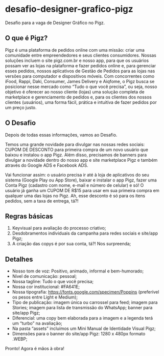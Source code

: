 # desafio-designer-grafico-pigz
Desafio para a vaga de Designer Gráfico no Pigz.

## O que é Pigz?
Pigz é uma plataforma de pedidos online com uma missão: criar uma comunidade entre empreendedores e seus clientes consumidores. Nossas soluções incluem o site pigz.com.br e nosso app, para que os usuários possam ver as lojas na plataforma e fazer pedidos online e, para gerenciar esses pedidos, nossos aplicativos de Gestão de Pedidos para as lojas nas versões para computador e dispositivos móveis. Com concorrentes como iFood, Rappi, Daki, Consumer, James Delivery e Aiqfome, o Pigz busca se posicionar nesse mercado como “Tudo o que você precisa”, ou seja, nosso objetivo é oferecer ao nosso cliente (lojas) uma solução completa de marketplace e gerenciamento de pedidos e, para os clientes dos nossos clientes (usuários), uma forma fácil, prática e intuitiva de fazer pedidos por um preço justo.


## O Desafio
Depois de todas essas informações, vamos ao Desafio.

Temos uma grande novidade para divulgar nas nossas redes sociais: CUPOM DE DESCONTO para primeira compra de um novo usuário que baixou e instalou o app Pigz. Além disso, precisamos de banners para divulgar a novidade dentro do nosso app e site marketplace Pigz e também através do Google ADS e Facebook ADS.

Vai funcionar assim: o usuário precisa ir até à loja de aplicativos do seu sistema (Google Play ou App Store), baixar e instalar o app Pigz, fazer uma Conta Pigz (cadastro com nome, e-mail e número de celular) e só! O usuário já ganha um CUPOM DE R$15 para usar em sua primeira compra em qualquer uma das lojas no Pigz. Ah, esse desconto é só para os itens pedidos, sem a taxa de entrega, tá?!


## Regras básicas
1. Keyvisual para avaliação do processo criativo;
2. Desdobramentos individuais da campanha para redes sociais e site/app Pigz;
3. A criação das copys é por sua conta, tá?! Nos surpreenda;

## Detalhes
* Nosso tom de voz: Positivo, animado, informal e bem-humorado;
* Nível de comunicação: pessoal;
* Nossa tagline: Tudo o que você precisa;
* Nossa cor institucional: #FA641E;
* Nossa tipografia: https://fonts.google.com/specimen/Poppins (preferível os pesos entre Light e Medium);
* Tipo de publicação: imagem única ou carrossel para feed; imagem para Stories; imagem para lista de transmissão do WhatsApp; banner para site/app Pigz;
* Diferencial: uma copy bem elaborada para a imagem e a legenda terá um “turbo” na avaliação;
* Na pasta “assets” incluímos um Mini Manual de Identidade Visual Pigz;
* Dimensões para o banner do site/app Pigz: 1280 x 480px formato .WEBP;



Pronto! Agora é mãos à obra!
